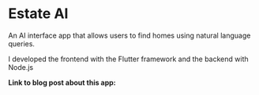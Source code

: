 # **Estate AI**

An AI interface app that allows users to find homes using natural language queries. 

I developed the frontend with the Flutter framework and the backend with Node.js

**Link to blog post about this app:** 
